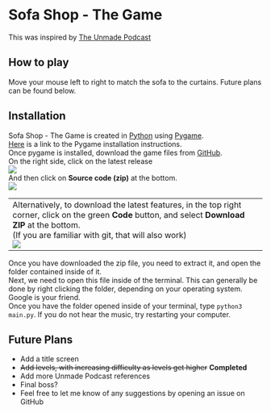 <h1>Sofa Shop - The Game</h1>

<p>This was inspired by <a href = "https://www.unmade.fm">The Unmade Podcast</a></p>

<h2>How to play</h2>
Move your mouse left to right to match the sofa to the curtains. Future plans can be found below.
<h2>Installation</h2>
Sofa Shop - The Game is created in <a href="https://www.python.org">Python</a> using <a href="https://www.pygame.org/">Pygame</a>. <a href="https://www.pygame.org/wiki/GettingStarted"> <br>
Here</a> is a link to the Pygame installation instructions. <br>
Once pygame is installed, download the game files from <a href="https://www.github.com/ajernandes/SofaShop">GitHub</a>.<br>
On the right side, click on the latest release<br>
<img src="https://cdn.discordapp.com/attachments/801812172627640321/860522841471844362/unknown.png"><br>
And then click on <b>Source code (zip)</b> at the bottom.<br>
<img src="https://cdn.discordapp.com/attachments/801812172627640321/860522938255278080/unknown.png"><br>
<table css="border:1px solid black;">
<tr>
<td css="border:1px solid white;">
Alternatively, to download the latest features, in the top right corner, click on the green <b>Code</b> button, and select <b>Download ZIP</b> at the bottom. <br>(If you are familiar with git, that will also work)<br>
<img src="https://cdn.discordapp.com/attachments/801812172627640321/860335944561197086/unknown.png"><br>
</td>
</tr>
</table>
Once you have downloaded the zip file, you need to extract it, and open the folder contained inside of it.<br>
Next, we need to open this file inside of the terminal. This can generally be done by right clicking the folder, depending on your operating system. Google is your friend.<br>
Once you have the folder opened inside of your terminal, type <code>python3 main.py</code>. If you do not hear the music, try restarting your computer.<br>
<h2>Future Plans</h2>
<ul>
<li>Add a title screen</li>
<li><del>Add levels, with increasing difficulty as levels get higher</del> <b>Completed</b></li>
<li>Add more Unmade Podcast references</li>
<li>Final boss?</li>
<li>Feel free to let me know of any suggestions by opening an issue on GitHub</li>
</ul>